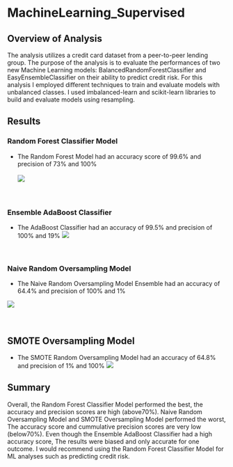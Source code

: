 # MachineLearning_Supervised

## Overview of Analysis

The analysis utilizes a credit card dataset from a peer-to-peer lending group. The purpose of the analysis is to 
evaluate the performances of two new Machine Learning models: BalancedRandomForestClassifier and EasyEnsembleClassifier 
on their ability to predict credit risk. For this analysis I employed different techniques to train and evaluate models 
with unbalanced classes. I used imbalanced-learn and scikit-learn libraries to build and evaluate models using resampling.

## Results

### Random Forest Classifier Model
- The Random Forest Model had an accuracy score of 99.6% and precision of 73% and 100% 
<br><br>
![](https://github.com/dernae/Module_17_MachineLearning_Supervised/blob/main/results/Balanced_random_Forest.PNG)<br>
<br><br>

### Ensemble AdaBoost Classifier
- The AdaBoost Classifier had an accuracy of 99.5% and precision of 100% and 19% 
![](https://github.com/dernae/Module_17_MachineLearning_Supervised/blob/main/results/Boosting_Classifier.PNG)<br>
<br><br>

### Naive Random Oversampling Model
- The Naive Random Oversampling Model Ensemble  had an accuracy of 64.4% and precision of 100% and 1% 

![](https://github.com/dernae/Module_17_MachineLearning_Supervised/blob/main/results/oversampling.PNG)<br>
<br><br>

## SMOTE Oversampling Model 
- The SMOTE Random Oversampling Model had an accuracy of 64.8% and precision of 1% and 100% 
![](https://github.com/dernae/Module_17_MachineLearning_Supervised/blob/main/results/SMOTE.PNG)<br>

## Summary 

Overall, the Random Forest Classifier Model performed the best, the accuracy and precision scores are high (above70%).
Naive Random Oversampling Model and SMOTE Oversampling Model performed the worst, The accuracy score and cummulative 
precision scores are very low (below70%). Even though the Ensemble AdaBoost Classifier had a high accuracy score, The results were
biased and only accurate for one outcome. I would recommend using the Random Forest Classifier Model for ML 
analyses such as predicting credit risk.
